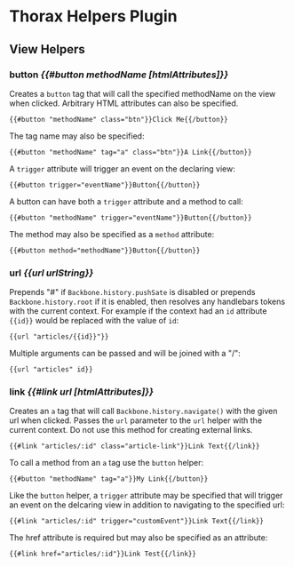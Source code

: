 Thorax Helpers Plugin
=====================

## View Helpers

### button *{{#button methodName [htmlAttributes]}}*

Creates a `button` tag that will call the specified methodName on the view when clicked. Arbitrary HTML attributes can also be specified.

    {{#button "methodName" class="btn"}}Click Me{{/button}}

The tag name may also be specified:

    {{#button "methodName" tag="a" class="btn"}}A Link{{/button}}

A `trigger` attribute will trigger an event on the declaring view:

    {{#button trigger="eventName"}}Button{{/button}}

A button can have both a `trigger` attribute and a method to call:

    {{#button "methodName" trigger="eventName"}}Button{{/button}}

The method may also be specified as a `method` attribute:

    {{#button method="methodName"}}Button{{/button}}

### url *{{url urlString}}*

Prepends "#" if `Backbone.history.pushSate` is disabled or prepends `Backbone.history.root` if it is enabled, then resolves any handlebars tokens with the current context. For example if the context had an `id` attribute `{{id}}` would be replaced with the value of `id`:

    {{url "articles/{{id}}"}}

Multiple arguments can be passed and will be joined with a "/":

    {{url "articles" id}}

### link *{{#link url [htmlAttributes]}}*

Creates an `a` tag that will call `Backbone.history.navigate()` with the given url when clicked. Passes the `url` parameter to the `url` helper with the current context. Do not use this method for creating external links.

    {{#link "articles/:id" class="article-link"}}Link Text{{/link}}

To call a method from an `a` tag use the `button` helper:

    {{#button "methodName" tag="a"}}My Link{{/button}}

Like the `button` helper, a `trigger` attribute may be specified that will trigger an event on the delcaring view in addition to navigating to the specified url:

    {{#link "articles/:id" trigger="customEvent"}}Link Text{{/link}}

The href attribute is required but may also be specified as an attribute:

    {{#link href="articles/:id"}}Link Test{{/link}}